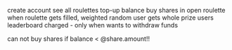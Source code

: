 create account 
see all roulettes
top-up balance
buy shares in open roulette
when roulette gets filled, weighted random user gets whole prize
users leaderboard
charged - only when wants to withdraw funds

can not buy shares if balance < @share.amount!!
